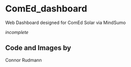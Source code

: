 # ComEd_dashboard #
Web Dashboard designed for ComEd Solar via MindSumo

_incomplete_

## Code and Images by ##
Connor Rudmann
